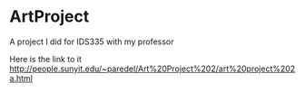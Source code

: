 # ArtProject
A project I did for IDS335 with my professor

Here is the link to it http://people.sunyit.edu/~paredel/Art%20Project%202/art%20project%202a.html
